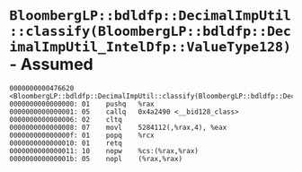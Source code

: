 # `BloombergLP::bdldfp::DecimalImpUtil::classify(BloombergLP::bdldfp::DecimalImpUtil_IntelDfp::ValueType128)` - Assumed

```x86asm
0000000000476620 <BloombergLP::bdldfp::DecimalImpUtil::classify(BloombergLP::bdldfp::DecimalImpUtil_IntelDfp::ValueType128)>:
0000000000000000: 01	pushq	%rax
0000000000000001: 05	callq	0x4a2490 <__bid128_class>
0000000000000006: 02	cltq	
0000000000000008: 07	movl	5284112(,%rax,4), %eax
000000000000000f: 01	popq	%rcx
0000000000000010: 01	retq	
0000000000000011: 10	nopw	%cs:(%rax,%rax)
000000000000001b: 05	nopl	(%rax,%rax)
```
